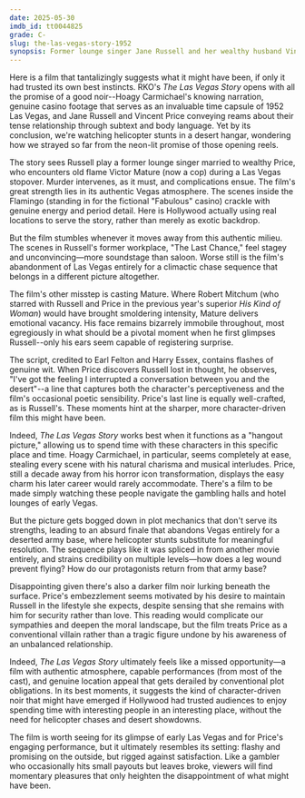 ```yaml
---
date: 2025-05-30
imdb_id: tt0044825
grade: C-
slug: the-las-vegas-story-1952
synopsis: Former lounge singer Jane Russell and her wealthy husband Vincent Price stopover in Las Vegas and become entangled in a murder investigation headed by Russell's old-flame Victor Mature.
---
```


Here is a film that tantalizingly suggests what it might have been, if only it had trusted its own best instincts. RKO's _The Las Vegas Story_ opens with all the promise of a good noir--Hoagy Carmichael's knowing narration, genuine casino footage that serves as an invaluable time capsule of 1952 Las Vegas, and Jane Russell and Vincent Price conveying reams about their tense relationship through subtext and body language. Yet by its conclusion, we're watching helicopter stunts in a desert hangar, wondering how we strayed so far from the neon-lit promise of those opening reels.

The story sees Russell play a former lounge singer married to wealthy Price, who encounters old flame Victor Mature (now a cop) during a Las Vegas stopover. Murder intervenes, as it must, and complications ensue. The film's great strength lies in its authentic Vegas atmosphere. The scenes inside the Flamingo (standing in for the fictional "Fabulous" casino) crackle with genuine energy and period detail. Here is Hollywood actually using real locations to serve the story, rather than merely as exotic backdrop.

But the film stumbles whenever it moves away from this authentic milieu. The scenes in Russell's former workplace, "The Last Chance," feel stagey and unconvincing—more soundstage than saloon. Worse still is the film's abandonment of Las Vegas entirely for a climactic chase sequence that belongs in a different picture altogether. 

The film's other misstep is casting Mature. Where Robert Mitchum (who starred with Russell and Price in the previous year's superior <span data-imdb-id="tt0043643">_His Kind of Woman_</span>) would have brought smoldering intensity, Mature delivers emotional vacancy. His face remains bizarrely immobile throughout, most egregiously in what should be a pivotal moment when he first glimpses Russell--only his ears seem capable of registering surprise.

The script, credited to Earl Felton and Harry Essex, contains flashes of genuine wit. When Price discovers Russell lost in thought, he observes, "I've got the feeling I interrupted a conversation between you and the desert"--a line that captures both the character's perceptiveness and the film's occasional poetic sensibility. Price's last line is equally well-crafted, as is Russell's. These moments hint at the sharper, more character-driven film this might have been.

Indeed, _The Las Vegas Story_ works best when it functions as a "hangout picture," allowing us to spend time with these characters in this specific place and time. Hoagy Carmichael, in particular, seems completely at ease, stealing every scene with his natural charisma and musical interludes. Price, still a decade away from his horror icon transformation, displays the easy charm his later career would rarely accommodate. There's a film to be made simply watching these people navigate the gambling halls and hotel lounges of early Vegas.

But the picture gets bogged down in plot mechanics that don't serve its strengths, leading to an absurd finale that abandons Vegas entirely for a deserted army base, where helicopter stunts substitute for meaningful resolution. The sequence plays like it was spliced in from another movie entirely, and strains credibility on multiple levels—how does a leg wound prevent flying? How do our protagonists return from that army base? 

Disappointing given there's also a darker film noir lurking beneath the surface. Price's embezzlement seems motivated by his desire to maintain Russell in the lifestyle she expects, despite sensing that she remains with him for security rather than love. This reading would complicate our sympathies and deepen the moral landscape, but the film treats Price as a conventional villain rather than a tragic figure undone by his awareness of an unbalanced relationship.

Indeed, _The Las Vegas Story_ ultimately feels like a missed opportunity—a film with authentic atmosphere, capable performances (from most of the cast), and genuine location appeal that gets derailed by conventional plot obligations. In its best moments, it suggests the kind of character-driven noir that might have emerged if Hollywood had trusted audiences to enjoy spending time with interesting people in an interesting place, without the need for helicopter chases and desert showdowns.

The film is worth seeing for its glimpse of early Las Vegas and for Price's engaging performance, but it ultimately resembles its setting: flashy and promising on the outside, but rigged against satisfaction. Like a gambler who occasionally hits small payouts but leaves broke, viewers will find momentary pleasures that only heighten the disappointment of what might have been.